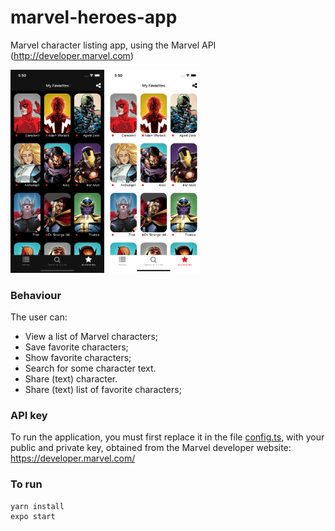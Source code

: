 # marvel-heroes-app
Marvel character listing app, using the Marvel API (http://developer.marvel.com)
<p align="left">
  <img src="screenshot/app_fav_dark.png" width="150" title="dark mode">
  <img src="screenshot/app_fav_light.png" width="150" title="dark mode">
</p>

### Behaviour
The user can:
* View a list of Marvel characters;
* Save favorite characters;
* Show favorite characters;
* Search for some character text.
* Share (text) character.
* Share (text) list of favorite characters;

### API key
To run the application, you must first replace it in the file [config.ts](config.ts), with your public and private key, obtained from the Marvel developer website: https://developer.marvel.com/

### To run
```
yarn install
expo start
```
